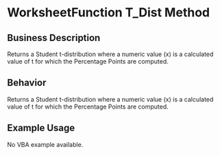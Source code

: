 # WorksheetFunction T_Dist Method

## Business Description
Returns a Student t-distribution where a numeric value (x) is a calculated value of t for which the Percentage Points are computed.

## Behavior
Returns a Student t-distribution where a numeric value (x) is a calculated value of t for which the Percentage Points are computed.

## Example Usage
No VBA example available.